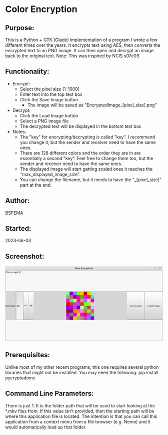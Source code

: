 # Color Encryption

## Purpose:
This is a Python + GTK (Glade) implementation of a program I wrote a few different times over the years.  It encrypts text using AES, then converts the encrypted text to an PNG image.  It can then open and decrypt an image back to the original text.  Note:  This was inspired by NCIS s07e09.

## Functionality:
* Encrypt:
  * Select the pixel size (1-1000)
  * Enter text into the top text box
  * Click the Save Image button
    * The image will be saved as "EncryptedImage_[pixel_size].png"
* Decrypt:
  * Click the Load Image button
  * Select a PNG image file
  * The decrypted text will be displayed in the bottom text box
* Notes:
  * The "key" for encrypting/decrypting is called "key".  I recommend you change it, but the sender and receiver need to have the same ones.
  * There are 128 different colors and the order they are in are essentially a second "key".  Feel free to change them too, but the sender and receiver need to have the same ones.
  * The displayed image will start getting scaled ones it reaches the "max_displayed_image_size".
  * You can change the filename, but it needs to have the "_[pixel_size]" part at the end.

## Author:
BSFEMA

## Started:
2023-06-03

## Screenshot:
![screenshot](https://github.com/BSFEMA/color_encryption/raw/master/screenshot.png)

## Prerequisites:
Unlike most of my other recent programs, this one requires several python libraries that might not be installed.  You may need the following:
pip install pycryptodome

## Command Line Parameters:
There is just 1.  It is the folder path that will be used to start looking at the *.mkv files from.  If this value isn't provided, then the starting path will be where this application file is located.  The intention is that you can call this application from a context menu from a file browser (e.g. Nemo) and it would automatically load up that folder.